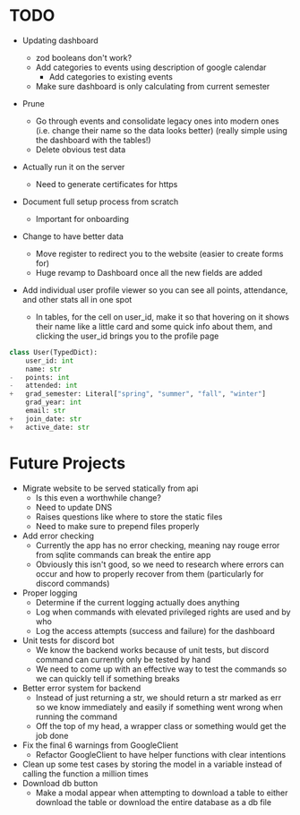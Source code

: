 # TODO

-   Updating dashboard

    -   zod booleans don't work?
    -   Add categories to events using description of google calendar
        -   Add categories to existing events
    -   Make sure dashboard is only calculating from current semester

-   Prune

    -   Go through events and consolidate legacy ones into modern ones (i.e. change their name so the data looks better) (really simple using the dashboard with the tables!)
    -   Delete obvious test data

-   Actually run it on the server

    -   Need to generate certificates for https

-   Document full setup process from scratch

    -   Important for onboarding

-   Change to have better data

    -   Move register to redirect you to the website (easier to create forms for)
    -   Huge revamp to Dashboard once all the new fields are added

-   Add individual user profile viewer so you can see all points, attendance, and other stats all in one spot

    -   In tables, for the cell on user_id, make it so that hovering on it shows their name like a little card and some quick info about them, and clicking the user_id brings you to the profile page

```python
class User(TypedDict):
    user_id: int
    name: str
-   points: int
-   attended: int
+   grad_semester: Literal["spring", "summer", "fall", "winter"]
    grad_year: int
    email: str
+   join_date: str
+   active_date: str
```

# Future Projects

-   Migrate website to be served statically from api
    -   Is this even a worthwhile change?
    -   Need to update DNS
    -   Raises questions like where to store the static files
    -   Need to make sure to prepend files properly
-   Add error checking
    -   Currently the app has no error checking, meaning nay rouge error from sqlite commands can break the entire app
    -   Obviously this isn't good, so we need to research where errors can occur and how to properly recover from them (particularly for discord commands)
-   Proper logging
    -   Determine if the current logging actually does anything
    -   Log when commands with elevated privileged rights are used and by who
    -   Log the access attempts (success and failure) for the dashboard
-   Unit tests for discord bot
    -   We know the backend works because of unit tests, but discord command can currently only be tested by hand
    -   We need to come up with an effective way to test the commands so we can quickly tell if something breaks
-   Better error system for backend
    -   Instead of just returning a str, we should return a str marked as err so we know immediately and easily if something went wrong when running the command
    -   Off the top of my head, a wrapper class or something would get the job done
-   Fix the final 6 warnings from GoogleClient
    -   Refactor GoogleClient to have helper functions with clear intentions
-   Clean up some test cases by storing the model in a variable instead of calling the function a million times
-   Download db button
    -   Make a modal appear when attempting to download a table to either download the table or download the entire database as a db file
